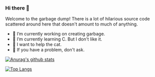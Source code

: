 ### Hi there 👋

Welcome to the garbage dump!
There is a lot of hilarious source code scattered around here that doesn't amount to much of anything.

- 🔭 I’m currently working on  creating  garbage.
- 🌱 I’m currently learning C. But I don't like it.
- 🤔 I want to help the cat.
- 💬 If you have a problem, don't ask.

[![Anurag's github stats](https://github-readme-stats.vercel.app/api?username=euphmat&show_icons=true&hide=stars,contribs)](https://github.com/anuraghazra/github-readme-stats)

[![Top Langs](https://github-readme-stats.vercel.app/api/top-langs/?username=euphmat&layout=compact)](https://github.com/anuraghazra/github-readme-stats)
